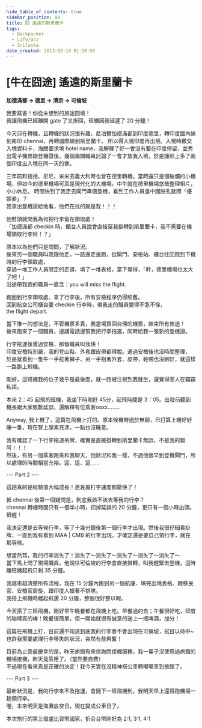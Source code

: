 ```yaml
---
hide_table_of_contents: true
sidebar_position: 80
title: 囧 遙遠的斯里蘭卡
tags:
  - Backpacker
  - Life/Orz
  - Srilanka
date_created: 2013-02-19 01:10:58
---
```


[牛在囧途] 遙遠的斯里蘭卡
=====================

__加德滿都 -> 德里 -> 清奈 -> 可倫坡__

我要寫書！你從未想到的旅途囧境！  
我讓飛機已經離開 gate 了又折回，班機因我延遲了 20 分鐘！

今天只在轉機，且轉機的狀況很有趣，尼泊爾加德滿都到印度德里，轉印度國內線到南印 chennai，再轉國際線到斯里蘭卡。
所以得入境印度再出境。入境時繳交入境資料卡，海關要求填 hotel name，我解釋了好一會沒有要在印度停留，並秀出電子機票跟登機證後，幾個海關職員討論了一會才放我入境，於是護照上多了兩個印度出入境在同一天的章。

三年前和捨捨、尼尼、米米去義大利時也曾在德里轉機，當時還只是個破爛的小機場，但如今的德里機場可真是現代化的大機場。中午就在德里機場悠哉整理相片，小小休息。
時間快到了我走去閘門準備登機，看到工作人員逢中國臉孔就問「優姬妾」？  
我拿出登機證給他看，他們在找的就是我！！！

他劈頭就問我為何把行李留在領取處！  
「加德滿都 checkin 時，櫃台人員說會直接幫我掛轉到斯里蘭卡，我不需要在機場領取行李阿！？」

原本以為他們只是問問，了解狀況。  
後來另一個職員叫我跟他走，一路邊走邊跑，從閘門、安檢站、櫃台往回跑到下機時的行李領取處，  
穿過一堆工作人員限定的走道、填了一堆表格，當下覺得，「幹，德里機場也太大了吧！」  
沿途帶我跑的職員一直念：you will miss the flight.

跑回到行李領取處、拿了行李後，所有安檢程序仍得照舊。  
回到航空公司櫃台要 checkin 行李時，帶我走的職員變得不急不徐，  
the flight depart.

當下惟一的想法是，不管機票多貴，我當場買回台灣的機票，結束所有旅途！  
後來跑來了一個職員，邊講電話邊幫我把行李拖運，同時給我一張新的登機證。

行李拖運後重過安檢，那個職員叫我快！  
印度安檢特別嚴，我的登山鞋、外套跟皮帶都得脫。通過安檢後也沒時間整理，  
於是就看到一隻牛一手拉著褲子、另一手抱著外套、皮帶，鞋帶也沒綁好，就這樣一路跑上飛機。

剛好，這班機我的位子幾乎是最後面，就一路被注視到我就坐，還覺得旁人在竊竊私語。

本來 2：45 起飛的班機，我坐下時剛好 45分，起飛時間是 3：05。出發前聽到機長跟大家致歉延誤，還解釋有位乘客ooxx........

Anyway, 我上機了，這篇在飛機上打的。原本候機時過於無聊，已打算上機好好睡一番，現在腎上腺素充沛，一點也沒睡意。

我有確認了一下行李拖運吊牌，確實是直接掛轉到斯里蘭卡無誤，不是我的錯阿！！！  
然後，有另一個乘客跑來和我聊天，他狀況和我一樣，不過他很早到登機閘門，所以處理的時間相當充裕。這、這、這……

--- Part 2 ---

這趟真的是經驗值大幅成長！連哀鳳打字速度都變快了！

抵 chennai 後第一個疑問是，到底我該不該去等我的行李？  
chennai 轉機時間只有一個半小時，扣掉延誤的 20 分鐘，更只有一個小時出頭。很趕！

我決定還是去等候行李，等了十幾分鐘後第一個行李才出現。然後我很仔細看掛牌，一直到我有看到 MAA | CMB 的行李出現，才確定還是要自己領行李，就在那等候。

想當然耳，我的行李消失了！消失了～消失了～消失了～消失了～消失了～  
當下馬上問了現場職員，他說往可倫坡的行李會直接掛轉，叫我趕緊去登機，這時離班機起飛只剩 35 分鐘。

我越來越清楚所有流程，我在 15 分鐘內跑到另一個航廈、填完出境表格、跟移民官、安檢官周旋、跟印度人搶著不排隊。  
我搭上飛機時離起飛還 20 分鐘，整個很好整以暇。

今天搭了三班飛機，剛好早午晚餐都在飛機上吃。早餐過的去；午餐很好吃，印度的咖哩真的棒！晚餐很簡單，但一開始就很有誠意的送上一瓶啤酒，加分！

這篇在飛機上打，目前還不知道到底我的行李會不會出現在可倫坡，拭目以待中~也許我需要處理行李移失的狀況，突然有些興奮！

目前為止我最慶幸的是，昨天旅館有來信詢問接機服務，我一輩子沒使用過旅館的機場接機，昨天竟答應了。（當然要自費）  
不過現在看來真是正確的決定！我今天實在沒精神搭公車轉嘟嘟車到旅館了。

--- Part 3 ---

最新狀況是，我的行李來不及拖運，會隨下一班飛機到，我明天早上還得跑機場一趟領行李。  
喔，本來明天是海灘放空日，現在變成公車日了。

本次旅行的第三個盧比貨幣國家，折合台幣剛好為 2:1, 3:1, 4:1
